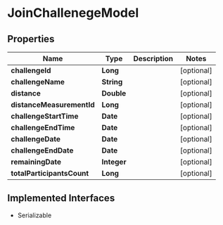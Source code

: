 

# JoinChallenegeModel


## Properties

Name | Type | Description | Notes
------------ | ------------- | ------------- | -------------
**challengeId** | **Long** |  |  [optional]
**challengeName** | **String** |  |  [optional]
**distance** | **Double** |  |  [optional]
**distanceMeasurementId** | **Long** |  |  [optional]
**challengeStartTime** | **Date** |  |  [optional]
**challengeEndTime** | **Date** |  |  [optional]
**challengeDate** | **Date** |  |  [optional]
**challengeEndDate** | **Date** |  |  [optional]
**remainingDate** | **Integer** |  |  [optional]
**totalParticipantsCount** | **Long** |  |  [optional]


## Implemented Interfaces

* Serializable



